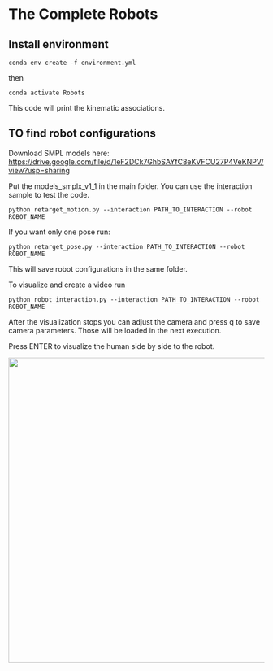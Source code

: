 # The Complete Robots

## Install environment


```
conda env create -f environment.yml
```
then 

```
conda activate Robots
```


This code will print the kinematic associations.

## TO find robot configurations


Download SMPL models here: https://drive.google.com/file/d/1eF2DCk7GhbSAYfC8eKVFCU27P4VeKNPV/view?usp=sharing

Put the models_smplx_v1_1 in the main folder.
You can use the interaction sample to test the code.

```
python retarget_motion.py --interaction PATH_TO_INTERACTION --robot ROBOT_NAME
```

If you want only one pose run:

```
python retarget_pose.py --interaction PATH_TO_INTERACTION --robot ROBOT_NAME
```

This will save robot configurations in the same folder.

To visualize and create a video run 
```
python robot_interaction.py --interaction PATH_TO_INTERACTION --robot ROBOT_NAME
```
After the visualization stops you can adjust the camera and press q to save camera parameters. Those will be loaded in the next execution.


Press ENTER to visualize the human side by side to the robot.

<p align="center">
  <img src="images/wave.gif" width="600"/>
</p>
